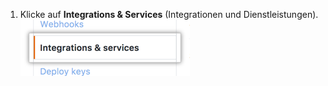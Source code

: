 1. Klicke auf **Integrations & Services** (Integrationen und Dienstleistungen). ![Auswahl „Integrations and services" (Integrationen und Dienstleistungen)](/assets/images/help/settings/integrations_and_services_menu.png)
